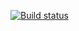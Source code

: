 [![Build status](https://ci.appveyor.com/api/projects/status/34sm24hhl42or1ml?svg=true)](https://ci.appveyor.com/project/Yudinegor86/aqa-2-1-1)
